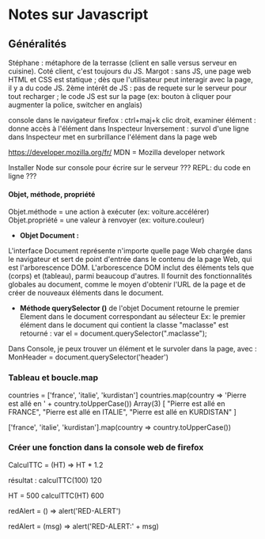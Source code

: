 # Notes sur Javascript

## Généralités


Stéphane : métaphore de la terrasse (client en salle versus serveur en cuisine). Coté client, c'est toujours du JS.
Margot : sans JS, une page web HTML et CSS est statique ; dès que l'utilisateur peut interagir avec la page, il y a du code JS.
2ème intérêt de JS : pas de requete sur le serveur pour tout recharger ; le code JS est sur la page (ex: bouton à cliquer pour augmenter la police, switcher en anglais)

console dans le navigateur firefox : ctrl+maj+k
clic droit, examiner élément : donne accès à l'élément dans Inspecteur
Inversement : survol d'une ligne dans Inspecteur met en surbrillance l'élément dans la page web



https://developer.mozilla.org/fr/
MDN = Mozilla developer network



Installer Node sur console pour écrire sur le serveur ???
REPL: du code en ligne ???

#### Objet, méthode, propriété

Objet.méthode = une action à exécuter (ex: voiture.accélérer)
Objet.propriété = une valeur à renvoyer (ex: voiture.couleur)


- __Objet Document :__

L'interface Document représente n'importe quelle page Web chargée dans le navigateur et sert de point d'entrée dans le contenu de la page Web, qui est l'arborescence DOM. L'arborescence DOM inclut des éléments tels que <body> (corps) et <table> (tableau), parmi beaucoup d'autres. Il fournit des fonctionnalités globales au document, comme le moyen d'obtenir l'URL de la page et de créer de nouveaux éléments dans le document.

- __Méthode querySelector ()__ de l'objet Document retourne le premier Element dans le document correspondant au sélecteur 
Ex: le premier élément dans le document qui contient la classe "maclasse" est retourné :
var el = document.querySelector(".maclasse");

Dans Console, je peux trouver un élément et le survoler dans la page, avec :
MonHeader = document.querySelector('header')


### Tableau et boucle.map

countries = ['france', 'italie', 'kurdistan']
countries.map(country => 'Pierre est allé en ' + country.toUpperCase())
Array(3) [ "Pierre est allé en FRANCE", "Pierre est allé en ITALIE", "Pierre est allé en KURDISTAN" ]

['france', 'italie', 'kurdistan'].map(country => country.toUpperCase())

### Créer une fonction dans la console web de firefox
CalculTTC = (HT) => HT * 1.2

résultat :
calculTTC(100) 				120

HT = 500
calculTTC(HT)				600	





redAlert = () => alert('RED-ALERT')

redAlert = (msg) => alert('RED-ALERT:' + msg)